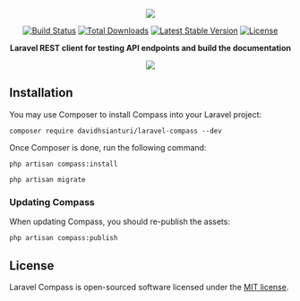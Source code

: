<p align="center"><img src="https://res.cloudinary.com/dave24hwj8/image/upload/v1570257749/laravel-compass-logo.svg"></p>

<p align="center">
<a href="https://travis-ci.org/laravel/telescope"><img src="https://travis-ci.org/davidhsianturi/laravel-compass.svg?branch=master" alt="Build Status"></a>
<a href="https://packagist.org/packages/davidhsianturi/laravel-compass"><img src="https://poser.pugx.org/davidhsianturi/laravel-compass/d/total.svg" alt="Total Downloads"></a>
<a href="https://packagist.org/packages/davidhsianturi/laravel-compass"><img src="https://poser.pugx.org/davidhsianturi/laravel-compass/v/stable.svg" alt="Latest Stable Version"></a>
<a href="https://packagist.org/packages/davidhsianturi/laravel-compass"><img src="https://poser.pugx.org/davidhsianturi/laravel-compass/license.svg" alt="License"></a>
</p>

<p align="center"><b>Laravel REST client for testing API endpoints and build the documentation</b></p>

<p align="center">
<kbd>
<img src="https://res.cloudinary.com/dave24hwj8/image/upload/v1570257669/Screenshot_2019-10-05_at_19.16.20_PM.png">
</kbd>
</p>

## Installation

You may use Composer to install Compass into your Laravel project:

```
composer require davidhsianturi/laravel-compass --dev
```

Once Composer is done, run the following command:

```
php artisan compass:install

php artisan migrate
```

### Updating Compass

When updating Compass, you should re-publish the assets:

```
php artisan compass:publish
```

## License

Laravel Compass is open-sourced software licensed under the [MIT license](https://opensource.org/licenses/MIT).
